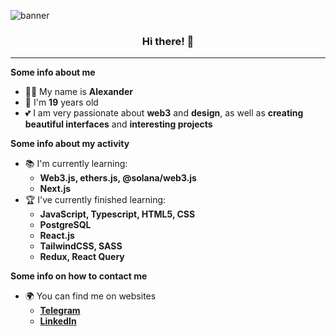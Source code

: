 ![banner](https://github.com/0xzay/0xzay/assets/127613678/d01e5e06-49bf-4864-b564-ac8b5e329d2f)
<h3 align="center">Hi there! 👋</h3>

***

<strong>Some info about me</strong>
<p>

- 🙋‍♂️ My name is **Alexander**
- 🎂 I'm **19** years old
- 💕 I am very passionate about **web3** and **design**, as well as **creating beautiful interfaces** and **interesting projects**
  
</p>

<strong>Some info about my activity</strong>
<p>
  
- 📚 I'm currently learning:
  - **Web3.js, ethers.js, @solana/web3.js**
  - **Next.js**
- 🏆 I've currently finished learning:
   - **JavaScript, Typescript, HTML5, CSS**
   - **PostgreSQL**
   - **React.js**
   - **TailwindCSS, SASS**
   - **Redux, React Query**
  
</p></details>

<strong>Some info on how to contact me</strong>
<p>
  
- 🌍 You can find me on websites
  - **[Telegram](https://t.me/xzay0)**
  - **[LinkedIn](https://linkedin.com/in/hecudev)**
  
</p></details>
